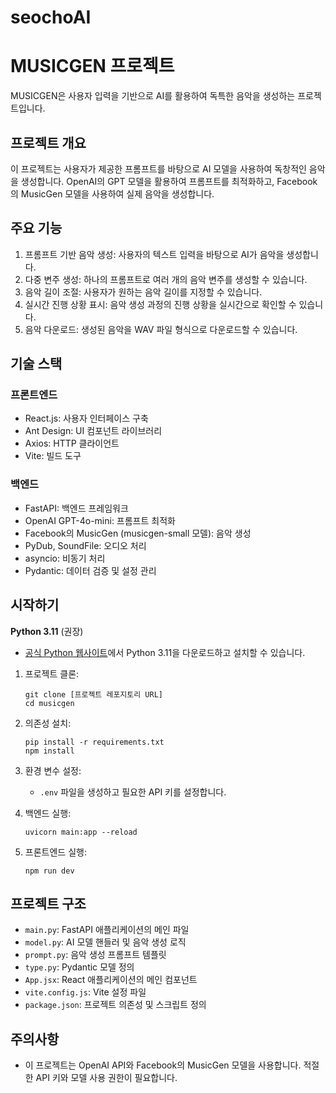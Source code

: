 # seochoAI
# MUSICGEN 프로젝트

MUSICGEN은 사용자 입력을 기반으로 AI를 활용하여 독특한 음악을 생성하는 프로젝트입니다.

## 프로젝트 개요

이 프로젝트는 사용자가 제공한 프롬프트를 바탕으로 AI 모델을 사용하여 독창적인 음악을 생성합니다. OpenAI의 GPT 모델을 활용하여 프롬프트를 최적화하고, Facebook의 MusicGen 모델을 사용하여 실제 음악을 생성합니다.

## 주요 기능

1. 프롬프트 기반 음악 생성: 사용자의 텍스트 입력을 바탕으로 AI가 음악을 생성합니다.
2. 다중 변주 생성: 하나의 프롬프트로 여러 개의 음악 변주를 생성할 수 있습니다.
3. 음악 길이 조절: 사용자가 원하는 음악 길이를 지정할 수 있습니다.
4. 실시간 진행 상황 표시: 음악 생성 과정의 진행 상황을 실시간으로 확인할 수 있습니다.
5. 음악 다운로드: 생성된 음악을 WAV 파일 형식으로 다운로드할 수 있습니다.

## 기술 스택

### 프론트엔드
- React.js: 사용자 인터페이스 구축
- Ant Design: UI 컴포넌트 라이브러리
- Axios: HTTP 클라이언트
- Vite: 빌드 도구

### 백엔드
- FastAPI: 백엔드 프레임워크
- OpenAI GPT-4o-mini: 프롬프트 최적화
- Facebook의 MusicGen (musicgen-small 모델): 음악 생성
- PyDub, SoundFile: 오디오 처리
- asyncio: 비동기 처리
- Pydantic: 데이터 검증 및 설정 관리

## 시작하기

**Python 3.11** (권장)
- [공식 Python 웹사이트](https://www.python.org/downloads/release/python-3110/)에서 Python 3.11을 다운로드하고 설치할 수 있습니다.

1. 프로젝트 클론:
   ```
   git clone [프로젝트 레포지토리 URL]
   cd musicgen
   ```

2. 의존성 설치:
   ```
   pip install -r requirements.txt
   npm install
   ```

3. 환경 변수 설정:
   - `.env` 파일을 생성하고 필요한 API 키를 설정합니다.

4. 백엔드 실행:
   ```
   uvicorn main:app --reload
   ```

5. 프론트엔드 실행:
   ```
   npm run dev
   ```

## 프로젝트 구조

- `main.py`: FastAPI 애플리케이션의 메인 파일
- `model.py`: AI 모델 핸들러 및 음악 생성 로직
- `prompt.py`: 음악 생성 프롬프트 템플릿
- `type.py`: Pydantic 모델 정의
- `App.jsx`: React 애플리케이션의 메인 컴포넌트
- `vite.config.js`: Vite 설정 파일
- `package.json`: 프로젝트 의존성 및 스크립트 정의

## 주의사항

- 이 프로젝트는 OpenAI API와 Facebook의 MusicGen 모델을 사용합니다. 적절한 API 키와 모델 사용 권한이 필요합니다.
